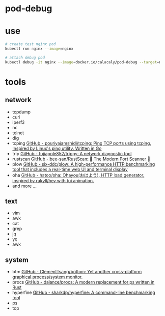 # pod-debug

# use

```bash
# create test nginx pod
kubectl run nginx --image=nginx

# attach debug pod
kubectl debug -it nginx --image=docker.io/calacaly/pod-debug --target=nginx -- /bin/bash


```

# tools

## network

+ tcpdump
+ curl
+ iperf3
+ nc
+ telnet
+ dig
+ tcping [GitHub - pouriyajamshidi/tcping: Ping TCP ports using tcping. Inspired by Linux&#39;s ping utility. Written in Go](https://github.com/pouriyajamshidi/tcping)
+ trip [GitHub - fujiapple852/trippy: A network diagnostic tool](https://github.com/fujiapple852/trippy)
+ rustscan [GitHub - bee-san/RustScan: 🤖 The Modern Port Scanner 🤖](https://github.com/bee-san/RustScan)
+ plow [GitHub - six-ddc/plow: A high-performance HTTP benchmarking tool that includes a real-time web UI and terminal display](https://github.com/six-ddc/plow)
+ oha [GitHub - hatoo/oha: Ohayou(おはよう), HTTP load generator, inspired by rakyll/hey with tui animation.](https://github.com/hatoo/oha)
+ and more ...

## text

+ vim
+ awk
+ cat
+ grep
+ jq
+ yq
+ awk

## system

+ btm [GitHub - ClementTsang/bottom: Yet another cross-platform graphical process/system monitor.](https://github.com/ClementTsang/bottom)
+ procs [GitHub - dalance/procs: A modern replacement for ps written in Rust](https://github.com/dalance/procs)
+ hyperfine [GitHub - sharkdp/hyperfine: A command-line benchmarking tool](https://github.com/sharkdp/hyperfine)
+ ps
+ top
